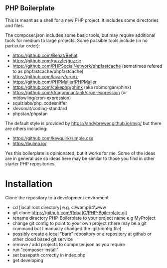 ## PHP Boilerplate

This is meant as a shell for a new PHP project. It includes some directories and files.

The composer.json includes some basic tools, but may require additional tools for medium to large projects.
Some possible tools include (in no particular order):
- https://github.com/Behat/Behat
- https://github.com/guzzle/guzzle
- https://github.com/PHPSocialNetwork/phpfastcache (sometimes refered to as phpfastcache/phpfastcache)
- https://github.com/lavary/crunz
- https://github.com/PHPMailer/PHPMailer
- https://github.com/cakephp/phinx (aka robmorgan/phinx)
- https://github.com/dragonmantank/cron-expression (or mtdowling/cron-expression)
- squizlabs/php_codesniffer
- slevomat/coding-standard
- phpstan/phpstan

The default style is provided by https://andybrewer.github.io/mvp/ but there are others including:
- https://github.com/kevquirk/simple.css
- https://bulma.io/

Yes this boilerplate is opinionated, but it works for me. Some of the ideas are in general use so ideas here
may be similar to those you find in other starter PHP repositories.


# Installation
Clone the repository to a development envirnment
- cd [local root directory] e.g. c:\wamp64\www
- git clone https://github.com/RebafC/PHP-Boilerplate.git
- rename directory PHP-Boilerplate to your project name e.g MyProject
- change git config to point to your own project (there may be a git command but I manually changed the .git/config file)
- possibly create a local "bare" repository or a repository at github or other cloud based git service
- remove / add projects to composer.json as you require
- run "composer install"
- set basepath correctly in index.php
- get developing

